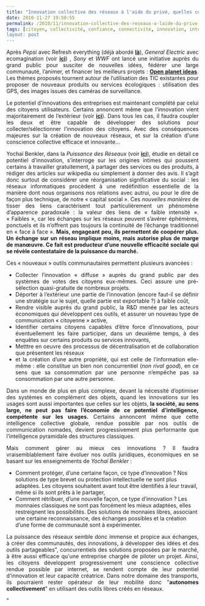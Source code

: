 ```yaml
---
title: "Innovation collective des réseaux à l'aide du privé, quelles conséquences ?"
date: 2010-11-27 19:50:55
permalink: /2010/11/innovation-collective-des-reseaux-a-laide-du-prive-quelles-consequences.html
tags: [citoyen, collectivité, confiance, connectivité, innovation, internet, open innovation, open source, partage de données, Plateforme d'idées, réseaux, Service de mobilité]
layout: post
---
```


<p style="text-align: justify">Après <em>Pepsi </em>avec Refresh everything (déjà abordé <strong><a href="https://gabrielplassat.github.io/transportsdufutur/2010/03/il-parait-que-pepsi-pourrait-financer-des-motos-hybrides-.html" target="_blank">là</a></strong>), <em>General Electric </em>avec ecomagination (voir <strong><a href="https://gabrielplassat.github.io/transportsdufutur/2010/11/general-electric-se-prepare-a-devenir-le-leader-mondial-en-matiere-de-mobilite-electrique.html" target="_blank">ici</a></strong>) , <em>Sony </em>et <em>WWF </em>ont lancé une initiative auprès du grand public pour susciter de nouvelles idées, fédérer une large communauté, l’animer, et financer les meilleurs projets : <strong><a href="http://www.openplanetideas.com/">Open planet ideas</a></strong>. Les thèmes proposés tournent autour de l’utilisation des TIC existantes pour proposer de nouveaux produits ou services écologiques : utilisation des GPS, des images issues des caméras de surveillance.</p> <p style="text-align: justify">Le potentiel d’innovations des entreprises est maintenant complété par celui des citoyens utilisateurs. Certains annoncent même que l’innovation vient majoritairement de l’extérieur (voir <strong><a href="https://gabrielplassat.github.io/transportsdufutur/2010/10/creativite-et-innovations-dans-les-territoires-plus-dans-les-usages-que-dans-les-technologies.html" target="_blank">ici</a></strong>). Dans tous les cas, il faudra coupler les deux et être capable de développer des solutions pour collecter/sélectionner l’innovation des citoyens. Avec des conséquences majeures sur la création de nouveaux réseaux, et sur la création d'une conscience collective efficace et innovante... </p>  <!--more-->   <p style="text-align: justify">Yochaï Benkler, dans la <em>Puissance des Réseaux</em> (voir <strong><a href=" /2010/01/la-puissance-des-reseaux-seratelle-suffisante.html" target="_blank">ici</a></strong>), étudie en détail ce potentiel d’innovation, s’interroge sur les origines intimes qui poussent certains à travailler gratuitement, à partager des services ou des produits, à rédiger des articles sur wikipedia ou simplement à donner des avis. Il s’agit donc surtout de considérer une réorganisation significative du social : les réseaux informatiques procèdent à une redéfinition essentielle de la manière dont nous organisons nos relations avec autrui, ou pour le dire de façon plus technique, de notre « capital social ». Ces <em>nouvelles manières</em> de tisser des liens caractérisent tout particulièrement un phénomène d’apparence paradoxale : la valeur des liens de « faible intensité ». « Faibles », car les échanges sur les réseaux peuvent s’avérer éphémères, ponctuels et ils n’offrent pas toujours la continuité de l’échange traditionnel en « face à face ». <strong>Mais, engageant peu, ils permettent de coopérer plus. Un échange sur un réseau implique moins, mais autorise plus de marge de manœuvre. Ce fait est producteur d’une nouvelle efficacité sociale qui se révèle contestataire de la puissance du marché.</strong></p> <p style="text-align: justify">Ces « nouveaux » outils communautaires permettent plusieurs avancées :</p> <ul style="text-align: justify"> <li>Collecter l’innovation « diffuse » auprès du grand public par des systèmes de votes des citoyens eux-mêmes. Ceci assure une pré-sélection quasi-gratuite de nombreux projets.</li> <li>Déporter à l’extérieur une partie de l’innovation (encore faut-il se définir une stratégie sur le sujet, quelle partie est exportable ?) à faible coût,</li> <li>Rendre visible auprès du grand public, la R&D menée par les acteurs économiques qui développent ces outils, et assurer un nouveau type de communication « citoyenne » active,</li> <li>Identifier certains citoyens capables d’être force d’innovations, pour éventuellement les faire participer, dans un deuxième temps, à des enquêtes sur certains produits ou services innovants,</li> <li>Metttre en oeuvre des processus de décentralisation et de collaboration que présentent les réseaux </li> <li>et la création d’une autre propriété, qui est celle de l’information elle-même : elle constitue un bien non concurrentiel (<em>non rival good</em>), en ce sens que sa consommation par une personne n’empêche pas sa consommation par une autre personne.</li> </ul> <p style="text-align: justify">Dans un monde de plus en plus complexe, devant la nécessité d’optimiser des systèmes en complément des objets, quand les innovations sur les usages sont aussi importantes que celles sur les objets, <strong>la société, au sens large, ne peut pas faire l’économie de ce potentiel d’intelligence, compétente sur les usages.</strong> Certains annoncent même que cette intelligence collective globale, rendue possible par nos outils de communication nomades, devient progressivement plus performante que l’intelligence pyramidale des structures classiques.</p> <p style="text-align: justify">Mais comment gérer au mieux ces innovations ? Il faudra vraisemblablement faire évoluer nos outils juridiques, économiques en se basant sur les enseignements de <em>Yochaï Benkler</em> :</p> <ul> <li>Comment protéger, d’une certaine façon, ce type d’innovation ? Nos solutions de type brevet ou protection intellectuelle ne sont plus adaptées. Les citoyens souhaitent avant tout être identifiés à leur travail, même si ils sont prêts à le partager,</li> <li>Comment rétribuer, d’une nouvelle façon, ce type d’innovation ? Les monnaies classiques ne sont pas forcément les mieux adaptées, elles restreignent les possibilités. Des solutions de monnaies libres, associant une certaine reconnaissance, des échanges possibles et la création d’une forme de communauté sont à expérimenter.</li> </ul> <p style="text-align: justify">La puissance des réseaux semble donc immense et propice aux échanges, à créer des communautés, des innovations, à développer des idées et des outils partageables", concurrentiels des solutions proposées par le marché, à être aussi efficace qu'une entreprise chargée de piloter un projet. Ainsi, les citoyens développent progressivement une conscience collective rendue possible par internet, se rendent compte de leur potentiel d'innovation et leur capacité créatrice. Dans notre domaine des transports, ils pourraient rester opérateur de leur mobilité donc "<strong>autonomes collectivement</strong>" en utilisant des outils libres créés en réseaux.</p>"
